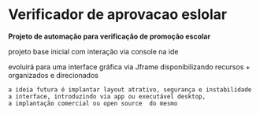 # Verificador de aprovacao eslolar



<strong> Projeto de automação para verificação de promoção escolar  </strong>

  projeto base inicial com interação via console na ide

   evoluirá para uma interface gráfica via Jframe  disponibilizando recursos + organizados e direcionados
 
    a ideia futura é implantar layout atrativo, segurança e instabilidade a interface, introduzindo via app ou executável desktop,
    a implantação comercial ou open source  do mesmo

